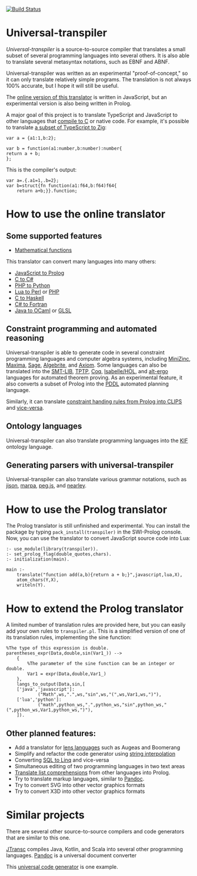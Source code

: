 [![Build Status](https://api.travis-ci.org/jarble/transpiler.svg)](https://travis-ci.org/jarble/transpiler)

# Universal-transpiler

*Universal-transpiler* is a source-to-source compiler that translates a small subset of several programming languages into several others.
It is also able to translate several metasyntax notations, such as EBNF and ABNF. 
 
Universal-transpiler was written as an experimental "proof-of-concept," so it can only translate relatively simple programs. The translation is not always 100% accurate, but I hope it will still be useful.

The [online version of this translator](https://jarble.github.io/transpiler/javascript/js_transpiler/test_parser.html#%7B%22inputText%22%3A%22public%20class%20Python%7B%5Cn%5Cn%5Ctpublic%20static%20int%20round(double%20a)%7B%5Cn%5Ctreturn%20Math.round(a%2B0.5)%3B%5Cn%5Ct%7D%5Cn%5Ctpublic%20static%20int%20floor(double%20a)%7B%5Cn%5Ctreturn%20Math.floor(a)%3B%5Cn%5Ct%7D%5Cn%5Ctpublic%20static%20int%20ceil(double%20a)%7B%5Cn%5Ctreturn%20Math.ceil(0.5)%3B%5Cn%5Ct%7D%5Cn%5Cn%5Ctpublic%20class%20math%7B%5Cn%5Ctpublic%20static%20double%20sin(double%20a)%7B%5Cn%5Ctreturn%20Math.sin(a)%3B%5Cn%5Ct%7D%5Cn%5Ctpublic%20static%20double%20pow(double%20a%2Cdouble%20b)%7B%5Cn%5Ctreturn%20Math.pow(a%2Cb)%3B%5Cn%5Ct%7D%5Cn%5Ctpublic%20static%20double%20cos(double%20a)%7B%5Cn%5Ctreturn%20Math.cos(a)%3B%5Cn%5Ct%7D%5Cn%5Ctpublic%20static%20double%20tan(double%20a)%7B%5Cn%5Ctreturn%20Math.tan(a)%3B%5Cn%5Ct%7D%5Cn%5Ctpublic%20static%20double%20asin(double%20a)%7B%5Cn%5Ctreturn%20Math.asin(a)%3B%5Cn%5Ct%7D%5Cn%5Ctpublic%20static%20double%20acos(double%20a)%7B%5Cn%5Ctreturn%20Math.acos(a)%3B%5Cn%5Ct%7D%5Cn%5Ctpublic%20static%20double%20atan(double%20a)%7B%5Cn%5Ctreturn%20Math.atan(a)%3B%5Cn%5Ct%7D%5Cn%5Ct%7D%5Cn%7D%22%2C%22inputLang%22%3A%22java%22%2C%22outputLang%22%3A%22c%23%22%7D) is written in JavaScript, but an experimental version is also being written in Prolog.

A major goal of this project is to translate TypeScript and JavaScript to other languages that [compile to C](https://github.com/dbohdan/compilers-targeting-c) or native code. 
For example, it's possible to translate [a subset of TypeScript to Zig](https://jarble.github.io/transpiler/javascript/js_transpiler/test_parser.html#%7B%22inputText%22%3A%22var%20a%20%3D%20%7Ba1%3A1%2Cb%3A2%7D%3B%5Cn%5Cnvar%20b%20%3D%20function(a1%3Anumber%2Cb%3Anumber)%3Anumber%7B%5Cnreturn%20a%20%2B%20b%3B%5Cn%7D%3B%22%2C%22inputLang%22%3A%22typescript%22%2C%22outputLang%22%3A%22zig%22%7D):


	var a = {a1:1,b:2};

	var b = function(a1:number,b:number):number{
	return a + b;
	};
This is the compiler's output:

	var a=.{.a1=1,.b=2};
	var b=struct{fn function(a1:f64,b:f64)f64{
	    return a+b;}}.function;

# How to use the online translator

## Some supported features
* [Mathematical functions](https://jarble.github.io/transpiler/javascript/js_transpiler/test_parser.html#%7B%22inputText%22%3A%22float%20math_example()%7B%5Cnfloat%20a%20%3D%20cos(1.0)%2Bsin(1.0)%2Btan(1.0)%2Bsqrt(2.0)%2Babs(-4.0)%3B%5Cnreturn%20log10(a)%3B%5Cn%7D%22%2C%22inputLang%22%3A%22c%22%2C%22outputLang%22%3A%22java%22%7D)

This translator can convert many languages into many others:

* [JavaScript to Prolog](https://jarble.github.io/transpiler/javascript/js_transpiler/test_parser.html#%7B%22inputText%22%3A%22function%20is_an_animal(thing)%7B%5Cn%20%20%20%20return%20%5B%5C%22dog%5C%22%2C%5C%22horse%5C%22%2C%5C%22cat%5C%22%5D.indexOf(thing)%20!%3D%3D%20-1%3B%5Cn%7D%22%2C%22inputLang%22%3A%22javascript%22%2C%22outputLang%22%3A%22prolog%22%7D)
* [C to C#](https://jarble.github.io/transpiler/javascript/js_transpiler/test_parser.html#%7B%22inputText%22%3A%22int%20add(int%20a%2C%20int%20b)%7B%5Cn%20%20%20%20return%20a%20%2B%20b%3B%5Cn%7D%22%2C%22inputLang%22%3A%22c%22%2C%22outputLang%22%3A%22c%23%22%7D)
* [PHP to Python](https://jarble.github.io/transpiler/javascript/js_transpiler/test_parser.html#%7B%22inputText%22%3A%22function%20add(%24a%2C%24b)%7B%5Cn%20%20%20%20return%20%24a%2B%24b%3B%5Cn%7D%22%2C%22inputLang%22%3A%22php%22%2C%22outputLang%22%3A%22python%22%7D)
* [Lua to Perl](https://jarble.github.io/transpiler/javascript/js_transpiler/test_parser.html#%7B%22inputText%22%3A%22function%20add(a%2Cb)%20%5Cn%20%20%20%20return%20a%2Bb%5Cnend%22%2C%22inputLang%22%3A%22lua%22%2C%22outputLang%22%3A%22perl%22%7D) or [PHP](https://jarble.github.io/transpiler/javascript/js_transpiler/test_parser.html#%7B%22inputText%22%3A%22function%20add(a%2Cb)%20%5Cn%20%20%20%20return%20a..b%5Cnend%22%2C%22inputLang%22%3A%22lua%22%2C%22outputLang%22%3A%22php%22%7D)
* [C to Haskell](https://jarble.github.io/transpiler/javascript/js_transpiler/test_parser.html#%7B%22inputText%22%3A%22int%20add(int%20a%2C%20int%20b)%7B%5Cn%20%20%20%20return%20a%20%2B%20b%3B%5Cn%7D%22%2C%22inputLang%22%3A%22c%22%2C%22outputLang%22%3A%22haskell%22%7D)
* [C# to Fortran](https://jarble.github.io/transpiler/javascript/js_transpiler/test_parser.html#%7B%22inputText%22%3A%22%5Cnpublic%20static%20int%20add(int%20a%2Cint%20b)%7B%5Cn%20%20%20%20return%20a%2Bb%3B%5Cn%7D%22%2C%22inputLang%22%3A%22c%23%22%2C%22outputLang%22%3A%22fortran%22%7D)
* [Java to OCaml](https://jarble.github.io/transpiler/javascript/js_transpiler/test_parser.html#%7B%22inputText%22%3A%22public%20class%20Example%7B%5Cn%20%20%20%20private%20int%20a1%20%3D%201%3B%5Cn%20%20%20%20public%20static%20int%20add(int%20a%2C%20int%20b)%7B%5Cn%20%20%20%20%20%20%20%20return%20a%20%2B%20b%3B%5Cn%20%20%20%20%7D%5Cn%7D%22%2C%22inputLang%22%3A%22java%22%2C%22outputLang%22%3A%22ocaml%22%7D) or [GLSL][1]
## Constraint programming and automated reasoning
Universal-transpiler is able to generate code in several constraint programming languages and computer algebra systems, including [MiniZinc](https://jarble.github.io/transpiler/javascript/js_transpiler/test_parser.html#%7B%22inputText%22%3A%22int%20add(int%20a%2Cint%20b)%7B%5Cnreturn%20a%20%2B%20b%3B%5Cn%7D%22%2C%22inputLang%22%3A%22c%22%2C%22outputLang%22%3A%22minizinc%22%7D), [Maxima](https://jarble.github.io/transpiler/javascript/js_transpiler/test_parser.html#%7B%22inputText%22%3A%22int%20add(int%20a%2Cint%20b)%7B%5Cnreturn%20a%20%2B%20b%3B%5Cn%7D%22%2C%22inputLang%22%3A%22c%22%2C%22outputLang%22%3A%22maxima%22%7D), [Sage](https://jarble.github.io/transpiler/javascript/js_transpiler/test_parser.html#%7B%22inputText%22%3A%22int%20add(int%20a%2Cint%20b)%7B%5Cnreturn%20a%20%2B%20b%3B%5Cn%7D%22%2C%22inputLang%22%3A%22c%22%2C%22outputLang%22%3A%22sage%22%7D), [Algebrite](https://jarble.github.io/transpiler/javascript/js_transpiler/test_parser.html#%7B%22inputText%22%3A%22z%20%3D%20Math.pow(2%2C4)%2BMath.sqrt(2)%3B%22%2C%22inputLang%22%3A%22javascript%22%2C%22outputLang%22%3A%22algebrite%22%7D), and [Axiom](https://jarble.github.io/transpiler/javascript/js_transpiler/test_parser.html#%7B%22inputText%22%3A%22z%20%3D%20Math.pow(2%2C4)%2BMath.sqrt(2)%3B%22%2C%22inputLang%22%3A%22javascript%22%2C%22outputLang%22%3A%22axiom%22%7D). Some languages can also be translated into the [SMT-LIB](https://jarble.github.io/transpiler/javascript/js_transpiler/test_parser.html#%7B%22inputText%22%3A%22%5Cnint%20add1(int%20a%2C%20int%20b)%7B%5Cnreturn%20a%20%2B%20b%3B%5Cn%7D%22%2C%22inputLang%22%3A%22c%22%2C%22outputLang%22%3A%22smt-lib%22%7D), [TPTP](https://jarble.github.io/transpiler/javascript/js_transpiler/test_parser.html#%7B%22inputText%22%3A%22function%20is_greater_than(a)%7B%5Cnreturn%20a%3Eb%3B%5Cn%7D%22%2C%22inputLang%22%3A%22javascript%22%2C%22outputLang%22%3A%22tptp%22%7D), [Coq](https://jarble.github.io/transpiler/javascript/js_transpiler/test_parser.html#%7B%22inputText%22%3A%22int%20add(int%20a%2C%20int%20b)%7B%5Cnreturn%20a%20%2B%20b%3B%5Cn%7D%22%2C%22inputLang%22%3A%22c%22%2C%22outputLang%22%3A%22coq%22%7D), [Isabelle/HOL](https://jarble.github.io/transpiler/javascript/js_transpiler/test_parser.html#%7B%22inputText%22%3A%22%5Cnexample%3A%3ABool%20-%3E%20Bool%20-%3E%20Bool%5Cnexample%20a%20b%20%3D%20%5Cn%20%20%20%20(not%20(a%7C%7Cb))%22%2C%22inputLang%22%3A%22haskell%22%2C%22outputLang%22%3A%22isabelle%2Fhol%22%7D), and [alt-ergo](https://jarble.github.io/transpiler/javascript/js_transpiler/test_parser.html#%7B%22inputText%22%3A%22boolean%20is_greater_than(int%20a)%7B%5Cn%20%20%20%20return%20a%3Eb%3B%5Cn%7D%22%2C%22inputLang%22%3A%22c%22%2C%22outputLang%22%3A%22alt-ergo%22%7D) languages for automated theorem proving. As an experimental feature, it also converts a subset of Prolog into the [PDDL](https://jarble.github.io/transpiler/javascript/js_transpiler/test_parser.html#%7B%22inputText%22%3A%22%5Cnis_alive(A%2CB)%20%3A-%20%5Cn%20%20%20%20is_awake(A)%3Bis_asleep(B).%22%2C%22inputLang%22%3A%22prolog%22%2C%22outputLang%22%3A%22pddl%22%7D) automated planning language.

Similarly, it can translate [constraint handing rules from Prolog into CLIPS](https://jarble.github.io/transpiler/javascript/js_transpiler/test_parser.html#%7B%22inputText%22%3A%22rule1%20%40%20is_alive(A%2CB)%20%3D%3D%3E%20%5Cn%20%20%20%20is_awake(A)%3Bis_asleep(B).%22%2C%22inputLang%22%3A%22prolog%22%2C%22outputLang%22%3A%22clips%22%7D) and [vice-versa](https://jarble.github.io/transpiler/javascript/js_transpiler/test_parser.html#%7B%22inputText%22%3A%22%5Cn(defrule%20rule1%20(is_alive%20%3FA%20%3FB)%20%3D%3E%20(assert%20(or%20(is_awake%20%3FA)%20(is_asleep%20%3FB))))%22%2C%22inputLang%22%3A%22clips%22%2C%22outputLang%22%3A%22prolog%22%7D).

## Ontology languages

Universal-transpiler can also translate programming languages into the [KIF](https://jarble.github.io/transpiler/javascript/js_transpiler/test_parser.html#%7B%22inputText%22%3A%22int%20add(int%20a%2Cint%20b)%7B%5Cnreturn%20a%20%2B%20b%3B%5Cn%7D%22%2C%22inputLang%22%3A%22c%22%2C%22outputLang%22%3A%22kif%22%7D) ontology language.

## Generating parsers with universal-transpiler

Universal-transpiler can also translate various grammar notations, such as [jison](https://jarble.github.io/transpiler/javascript/js_transpiler/test_parser.html#%7B%22inputText%22%3A%22add_or_subtract%3A%20symbol%20%5C%22%2B%5C%22%20symbol%20%7C%20symbol%20%5C%22-%5C%22%20symbol%3B%22%2C%22inputLang%22%3A%22jison%22%2C%22outputLang%22%3A%22lpeg%22%7D), [marpa](https://jarble.github.io/transpiler/javascript/js_transpiler/test_parser.html#%7B%22inputText%22%3A%22add_or_subtract%3A%20symbol%20%5C%22%2B%5C%22%20symbol%20%7C%20symbol%20%5C%22-%5C%22%20symbol%3B%22%2C%22inputLang%22%3A%22jison%22%2C%22outputLang%22%3A%22marpa%22%7D), [peg.js](https://jarble.github.io/transpiler/javascript/js_transpiler/test_parser.html#%7B%22inputText%22%3A%22add_or_subtract%3A%20symbol%20%5C%22%2B%5C%22%20symbol%20%7C%20symbol%20%5C%22-%5C%22%20symbol%3B%22%2C%22inputLang%22%3A%22jison%22%2C%22outputLang%22%3A%22peg.js%22%7D), and [nearley](https://jarble.github.io/transpiler/javascript/js_transpiler/test_parser.html#%7B%22inputText%22%3A%22add_or_subtract%3A%20symbol%20%5C%22%2B%5C%22%20symbol%20%7C%20symbol%20%5C%22-%5C%22%20symbol%3B%22%2C%22inputLang%22%3A%22jison%22%2C%22outputLang%22%3A%22nearley%22%7D).

# How to use the Prolog translator

The Prolog translator is still unfinished and experimental. You can install the package by typing `pack_install(transpiler)` in the SWI-Prolog console.
Now, you can use the translator to convert JavaScript source code into Lua:

	:- use_module(library(transpiler)).
	:- set_prolog_flag(double_quotes,chars).
	:- initialization(main).

	main :- 
		translate("function add(a,b){return a + b;}",javascript,lua,X),
		atom_chars(Y,X),
		writeln(Y).


# How to extend the Prolog translator

A limited number of translation rules are provided here, but you can easily add your own rules to `transpiler.pl`.
This is a simplified version of one of its translation rules, implementing the sine function:

	%The type of this expression is double.
	parentheses_expr(Data,double,sin(Var1_)) -->
        {
			%The parameter of the sine function can be an integer or double.
			Var1 = expr(Data,double,Var1_)
		},
        langs_to_output(Data,sin,[
        ['java','javascript']:
                ("Math",ws,".",ws,"sin",ws,"(",ws,Var1,ws,")"),
        ['lua','python']:
                ("math",python_ws,".",python_ws,"sin",python_ws,"(",python_ws,Var1,python_ws,")"),
        ]).

## Other planned features:
* Add a translator for [lens languages](https://www.google.com/search?q=%22lens+language%22+programming) such as Augeas and Boomerang
* Simplify and refactor the code generator using [string interpolation](https://stackoverflow.com/questions/1408289/how-can-i-do-string-interpolation-in-javascript)
* Converting [SQL to Linq](https://stackoverflow.com/questions/296972/sql-to-linq-tool) and vice-versa
* Simultaneous editing of two programming languages in two text areas
* [Translate list comprehensions](https://stackoverflow.com/questions/23035186/translate-list-comprehension-to-prolog) from other languages into Prolog.
* Try to translate markup languages, similar to [Pandoc](https://pandoc.org/index.html).
* Try to convert SVG into other vector graphics formats
* Try to convert X3D into other vector graphics formats

# Similar projects
There are several other source-to-source compilers and code generators that are similar to this one.

[JTransc](https://github.com/jtransc/jtransc) compiles Java, Kotlin, and Scala into several other programming languages.
[Pandoc](https://pandoc.org/index.html) is a universal document converter

This [universal code generator](http://codeworker.free.fr/) is one example.

[1]: https://jarble.github.io/transpiler/javascript/js_transpiler/test_parser.html#%7B%22inputText%22%3A%22public%20class%20Rectangle%7B%5Cn%20%20%20%20public%20double%20width%3B%5Cn%20%20%20%20public%20double%20height%3B%5Cn%20%20%20%20public%20Rectangle(double%20width%2C%20double%20height)%7B%5Cn%20%20%20%20%20%20%20%20this.width%20%3D%20width%3B%5Cn%20%20%20%20%20%20%20%20this.height%20%3D%20height%3B%5Cn%20%20%20%20%7D%5Cn%20%20%20%20public%20double%20area()%7B%5Cn%20%20%20%20%20%20%20%20return%20this.width*this.height%3B%5Cn%20%20%20%20%7D%5Cn%20%20%20%20public%20double%20perimeter()%7B%5Cn%20%20%20%20%20%20%20%20return%20(this.width%2Bthis.height)*2.0%3B%5Cn%20%20%20%20%7D%5Cn%7D%22%2C%22inputLang%22%3A%22java%22%2C%22outputLang%22%3A%22glsl%22%7D
